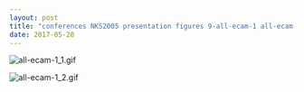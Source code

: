 ```yaml
---
layout: post
title: "conferences NKS2005 presentation figures 9-all-ecam-1 all-ecam-1.nb"
date: 2017-05-28
---
```


![all-ecam-1_1.gif](../../../assets/2017/05/28/all-ecam-1-500px/all-ecam-1_1.gif)

![all-ecam-1_2.gif](../../../assets/2017/05/28/all-ecam-1-500px/all-ecam-1_2.gif)

